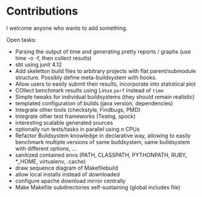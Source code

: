 # Contributions

I welcome anyone who wants to add something.

Open tasks:

* Parsing the output of time and generating pretty reports / graphs (use time -o -f, then collect results)
* sbt using junit 4.12
* Add skeletton build files to arbitrary projects with flat parent/submodule structure. Possibly define meta-buildsystem with hooks.
* Allow users to easily submit their results, incorporate into statistical plot
* COllect benchmark results using Linux `perf` instead of `time`
* Simple tweaks for individual buildsystems (they should remain realistic)
* templated configuration of builds (java version, dependencies)
* Integrate other tools (checkstyle, Findbugs, PMD)
* Integrate other test frameworks (Testng, spock)
* interesting scalable generated sources
* optionally run tests/tasks in parallel using n CPUs
* Refactor Buildsystem knowledge in declarative way, allowing to easily benchmark multiple versions of same buildsystem, same buildsystem with different options, ...
* sanitized contained envs (PATH, CLASSPATH, PYTHONPATH, RUBY, *_HOME, virtualenv, .cache)
* draw sequence diagram of Makefilebuild
* allow local installs instead of downloaded
* configure apache download mirror centrally
* Make Makefile subdirectories self-sustaining (global includes file)

